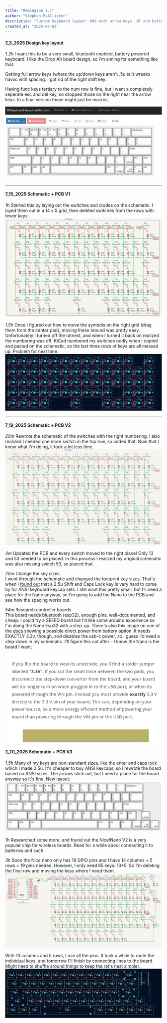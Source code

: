 ```yaml
---
title: "Remington 1.1"
author: "Stephen McAllister"
description: "Custom keyboard layout: 60% with arrow keys. BT and battery-powered."
created_at: "2025-07-03"
---
```


#### 7_3_2025 Design key layout

*1.2h* I want this to be a very small, bluetooth enabled, battery powered keyboard. I like the Drop Alt board design, so I'm aiming for something like that.

Getting full arrow keys (where the up/down keys aren't .5u tall) wreaks havoc with spacing. I got rid of the right shift key. 

Having func keys tertiary to the num row is fine, but I want a completely seperate esc and del key, so dropped those on the right near the arrow keys. In a final version those might just be macros.

![Initial Keyboard Layout](assets/initial_layout.png)

---

#### 7_15_2025 Schematic + PCB V1

*1h* Started this by laying out the switches and diodes on the schematic. I layed them out in a 14 x 5 grid, then deleted switches from the rows with fewer keys: 
![Schematic Version 1](assets/Schematic_V1.png)

*1.5h* Once I figured out how to move the symbols on the right grid (drag them from the center pad), moving these around was pretty easy. Unfortunately I turned off the ratnest, and when I turned it back on realized the numbering was off. KiCad numbered my switches oddly when I copied and pasted on the schematic, so the last three rows of keys are all messed up. Problem for next time. ![PCB Version 1 ](assets/PCB_V1.png)

---

#### 7_19_2025 Schematic + PCB V2

*20m* Rewrote the schematic of the switches with the right numbering. I also realized I needed one more switch in the top row, so added that. Now that I know what I'm doing, it took a lot less time.
![Schematic Version 2](assets/Schematic_V2.png)

*4m* Updated the PCB and every switch moved to the right place! Only 13 and 53 needed to be placed. In this process I realized my original schematic was also missing switch 53, so placed that.

*20m* Change the key sizes  
I went through the schematic and changed the footprint key sizes. That's when I [found out](https://hirosarts.com/blog/keycap-dimensions-guide-for-beginners/?) that a 2.5u Shift and Caps Lock key is very hard to come by for ANSI keyboard keycap sets. I still want this pretty small, but I'll need a place for the Nano anyway, so I'm going to add the Nano to the PCB and see how the spacing works out.

*54m* Research controller boards  
This board needs bluetooth (esp32), enough pins, well-documented, and cheap. I could try a SEEED board but I'd like some arduino experience so I'm doing the Nano Esp32 with a step-up. There's also this image on one of the [docs](https://docs.arduino.cc/tutorials/nano-esp32/cheat-sheet/) showing a possible direct power from battery option. It needs EXACTLY 3.3v, though, and disables the usb-c power, so I guess I'd need a step-down in my schematic. I'll figure this out after - I know the Nano is the board I want.

![Arduino docs screencap](assets/Nano_battery_option.png)

#### 7_20_2025 Schematic + PCB V3

*1.5h* Many of my keys are non-standard sizes, like the enter and caps lock which I made 2.5u. It's cheaper to buy ANSI keycaps, so I rewrote the board based on ANSI sizes. The arrows stick out, but I need a place for the board anyway so it's fine. New layout:
![New ANSI Safe layout](assets/ANSI_layout.png)

*1h* Researched some more, and found out the Nice!Nano V2 is a very popular chip for wireless boards. Read for a while about connecting it to batteries and such.

*3h* Sooo the Nice nano only has 18 GPIO pins and I have 14 columns + 5 rows = 19 pins needed. However, I only need 65 keys: 13*5. So I'm deleting the final row and moving the keys where I need them.
![Schematic Version 3, now 13x5](assets/Schematic_V3.png)

With 13 columns and 5 rows, I use all the pins. It took a while to route the individual keys, and tomorrow I'll finish by connecting lines to the board. Might need to shuffle around things to keep the rat's nest simpler.
![PCB editor screenshot with col and rows routed](assets/PCB_V3.png)
